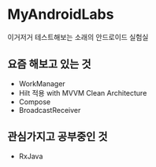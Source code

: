 # MyAndroidLabs
이거저거 테스트해보는 소래의 안드로이드 실험실

## 요즘 해보고 있는 것
- WorkManager
- Hilt 적용 with MVVM Clean Architecture
- Compose
- BroadcastReceiver

## 관심가지고 공부중인 것
- RxJava
